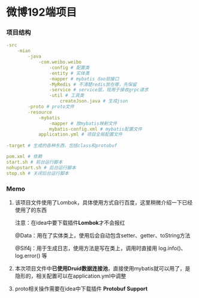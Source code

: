 # 微博192端项目

### 项目结构

```yml
-src
	-mian
		-java
			-com.weibo.weibo
				-config # 配置类
				-entity # 实体类
				-mapper # mybatis dao层接口
				-MyRedis # 不清楚redis放在哪，先保留
				-service # service层，现用于接收grpc请求
				-util # 工具类
					createJson.java # 生成json
		-proto # proto文件
		-resource
			-mybatis
				-mapper # 放mybatis映射文件
				mybatis-config.xml # mybatis配置文件
           	application.yml # 项目全局配置文件
	
-target # 生成的各种东西，包括class和protobuf

pom.xml # 依赖
start.sh # 前台运行脚本
nohupstart.sh # 后台运行脚本
stop.sh # 关闭后台运行脚本

```



### Memo

1. 该项目文件使用了Lombok，具体使用方式自行百度，这里稍微介绍一下已经使用了的东西

   注意：在idea中要下载插件**Lombok**才不会报红

   @Data：用在了实体类上，使用后会自动包含setter、getter、toString方法

   @Slf4j：用于生成日志，使用方法是写在类上，调用时直接用 log.info()、log.error() 等

2. 本次项目文件中**已使用Druid数据连接池**，直接使用mybatis就可以用了，是隐形的，相关配置可以在application.yml中调整
3. proto相关操作需要在idea中下载插件 **Protobuf Support**